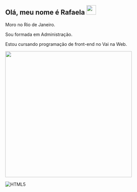 <h2>
Olá, meu nome é Rafaela 
<img src="https://i.pinimg.com/originals/04/a7/5b/04a75be3de47cb25fc7c322db52474f3.gif" width="30">
</h2>

Moro no Rio de Janeiro.

Sou formada em Administração.

Estou cursando programação de front-end no Vai na Web.


<img width="400" src="https://github-readme-stats.vercel.app/api?username=Rafaela-arievilO&show_icons=true&theme=radical"/>

![HTML5](https://img.shields.io/badge/html5-%23E34F26.svg?style=for-the-badge&logo=html5&logoColor=white)



<!--
**Rafaela-arievilO/Rafaela-arievilO** is a ✨ _special_ ✨ repository because its `README.md` (this file) appears on your GitHub profile.

Here are some ideas to get you started:

- 🔭 I’m currently working on ...
- 🌱 I’m currently learning ...
- 👯 I’m looking to collaborate on ...
- 🤔 I’m looking for help with ...
- 💬 Ask me about ...
- 📫 How to reach me: ...
- 😄 Pronouns: ...
- ⚡ Fun fact: ...
-->
